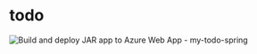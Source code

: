 # todo
![Build and deploy JAR app to Azure Web App - my-todo-spring](https://github.com/rmatwell/todo/workflows/Build%20and%20deploy%20JAR%20app%20to%20Azure%20Web%20App%20-%20my-todo-spring/badge.svg)
